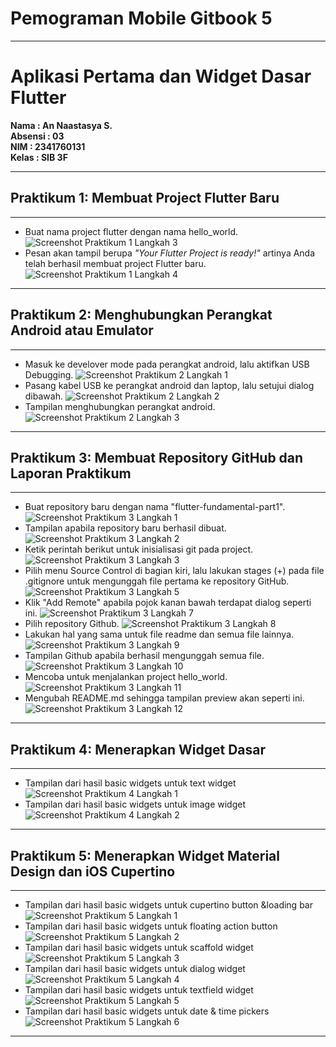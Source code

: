 # Pemograman Mobile Gitbook 5
---
# Aplikasi Pertama dan Widget Dasar Flutter

**Nama        : An Naastasya S.**  
**Absensi     : 03**  
**NIM         : 2341760131**  
**Kelas       : SIB 3F**  

---

## Praktikum 1: Membuat Project Flutter Baru  
---
- Buat nama project flutter dengan nama hello_world.  
![Screenshot Praktikum 1 Langkah 3](images/P1_langkah3.png)
- Pesan akan tampil berupa *"Your Flutter Project is ready!"* artinya Anda telah berhasil membuat project Flutter baru.  
![Screenshot Praktikum 1 Langkah 4](images/P1_langkah4.png)

---
## Praktikum 2: Menghubungkan Perangkat Android atau Emulator
---
- Masuk ke develover mode pada perangkat android, lalu aktifkan USB Debugging.
![Screenshot Praktikum 2 Langkah 1](images/P2_langkah1.jpeg)
- Pasang kabel USB ke perangkat android dan laptop, lalu setujui dialog dibawah.
![Screenshot Praktikum 2 Langkah 2](images/P2_langkah2.jpeg)
- Tampilan menghubungkan perangkat android.
![Screenshot Praktikum 2 Langkah 3](images/P2_langkah3.png)

---
## Praktikum 3: Membuat Repository GitHub dan Laporan Praktikum  
---
- Buat repository baru dengan nama "flutter-fundamental-part1".
![Screenshot Praktikum 3 Langkah 1](images/P3_langkah1.jpg)
- Tampilan apabila repository baru berhasil dibuat.
![Screenshot Praktikum 3 Langkah 2](images/P3_langkah2.jpg)
- Ketik perintah berikut untuk inisialisasi git pada project.
![Screenshot Praktikum 3 Langkah 3](images/P3_langkah3.jpg)
- Pilih menu Source Control di bagian kiri, lalu lakukan stages (+) pada file .gitignore untuk mengunggah file pertama ke repository GitHub.
![Screenshot Praktikum 3 Langkah 5](images/P3_langkah5.jpg)
- Klik "Add Remote" apabila pojok kanan bawah terdapat dialog seperti ini.
![Screenshot Praktikum 3 Langkah 7](images/P3_langkah7.jpg)
- Pilih repository Github.
![Screenshot Praktikum 3 Langkah 8](images/P3_langkah8.jpg)
- Lakukan hal yang sama untuk file readme dan semua file lainnya.
![Screenshot Praktikum 3 Langkah 9](images/P3_langkah9.jpg)
- Tampilan Github apabila berhasil mengunggah semua file.
![Screenshot Praktikum 3 Langkah 10](images/P3_langkah10.jpg)
- Mencoba untuk menjalankan project hello_world.
![Screenshot Praktikum 3 Langkah 11](images/P3_langkah11.png)
- Mengubah README.md sehingga tampilan preview akan seperti ini.
![Screenshot Praktikum 3 Langkah 12](images/P3_langkah12.png)

---
## Praktikum 4: Menerapkan Widget Dasar  
---
- Tampilan dari hasil basic widgets untuk text widget
![Screenshot Praktikum 4 Langkah 1](images/P4_langkah1.png)
- Tampilan dari hasil basic widgets untuk image widget
![Screenshot Praktikum 4 Langkah 2](images/P4_langkah2.png)

---
## Praktikum 5: Menerapkan Widget Material Design dan iOS Cupertino  
---
- Tampilan dari hasil basic widgets untuk cupertino button &loading bar
![Screenshot Praktikum 5 Langkah 1](images/P5_langkah1.png)
- Tampilan dari hasil basic widgets untuk floating action button
![Screenshot Praktikum 5 Langkah 2](images/P5_langkah2.png)
- Tampilan dari hasil basic widgets untuk scaffold widget
![Screenshot Praktikum 5 Langkah 3](images/P5_langkah3.png)
- Tampilan dari hasil basic widgets untuk dialog widget
![Screenshot Praktikum 5 Langkah 4](images/P5_langkah4.png)
- Tampilan dari hasil basic widgets untuk textfield widget
![Screenshot Praktikum 5 Langkah 5](images/P5_langkah5.png)
- Tampilan dari hasil basic widgets untuk date & time pickers
![Screenshot Praktikum 5 Langkah 6](images/P5_langkah6.png)
---
